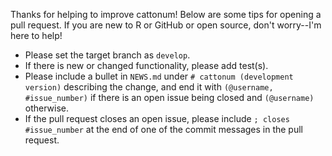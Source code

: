 Thanks for helping to improve cattonum!  Below are some tips for opening a pull request.  If you are new to R or GitHub or open source, don't worry--I'm here to help!

* Please set the target branch as `develop`.
* If there is new or changed functionality, please add test(s).
* Please include a bullet in `NEWS.md` under `# cattonum (development version)` describing the change, and end it with `(@username, #issue_number)` if there is an open issue being closed and `(@username)` otherwise.
* If the pull request closes an open issue, please include `; closes #issue_number` at the end of one of the commit messages in the pull request.

